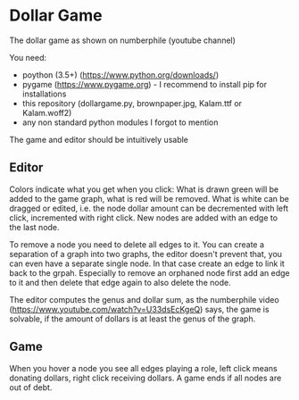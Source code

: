 # Dollar Game
The dollar game as shown on numberphile (youtube channel)

You need:
- poython (3.5+) (https://www.python.org/downloads/)
- pygame (https://www.pygame.org) - I recommend to install pip for installations
- this repository (dollargame.py, brownpaper.jpg, Kalam.ttf or Kalam.woff2)
- any non standard python modules I forgot to mention

The game and editor should be intuitively usable

## Editor

Colors indicate what you get when you click: What is drawn green will be added to the game graph, what is red will be removed. What is white can be dragged or edited, i.e. the node dollar amount can be decremented with left click, incremented with right click. New nodes are added with an edge to the last node.

To remove a node you need to delete all edges to it. You can create a separation of a graph into two graphs, the editor doesn't prevent that, you can even have a separate single node. In that case create an edge to link it back to the grpah. Especially to remove an orphaned node first add an edge to it and then delete that edge again to also delete the node.

The editor computes the genus and dollar sum, as the numberphile video (https://www.youtube.com/watch?v=U33dsEcKgeQ) says, the game is solvable, if the amount of dollars is at least the genus of the graph.

## Game

When you hover a node you see all edges playing a role, left click means donating dollars, right click receiving dollars.
A game ends if all nodes are out of debt.
